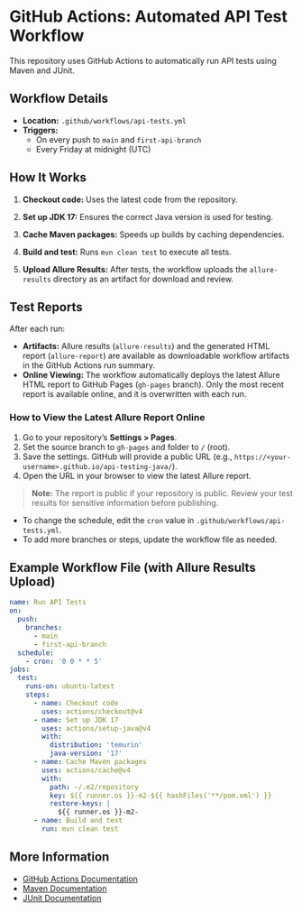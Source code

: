 # GitHub Actions: Automated API Test Workflow

This repository uses GitHub Actions to automatically run API tests using Maven and JUnit.

## Workflow Details

- **Location:** `.github/workflows/api-tests.yml`
- **Triggers:**
  - On every push to `main` and `first-api-branch`
  - Every Friday at midnight (UTC)

## How It Works

1. **Checkout code:** Uses the latest code from the repository.
2. **Set up JDK 17:** Ensures the correct Java version is used for testing.
3. **Cache Maven packages:** Speeds up builds by caching dependencies.

4. **Build and test:** Runs `mvn clean test` to execute all tests.
5. **Upload Allure Results:** After tests, the workflow uploads the `allure-results` directory as an artifact for download and review.

## Test Reports

After each run:

- **Artifacts:** Allure results (`allure-results`) and the generated HTML report (`allure-report`) are available as downloadable workflow artifacts in the GitHub Actions run summary.
- **Online Viewing:** The workflow automatically deploys the latest Allure HTML report to GitHub Pages (`gh-pages` branch). Only the most recent report is available online, and it is overwritten with each run.

### How to View the Latest Allure Report Online

1. Go to your repository’s **Settings > Pages**.
2. Set the source branch to `gh-pages` and folder to `/` (root).
3. Save the settings. GitHub will provide a public URL (e.g., `https://<your-username>.github.io/api-testing-java/`).
4. Open the URL in your browser to view the latest Allure report.

> **Note:** The report is public if your repository is public. Review your test results for sensitive information before publishing.

- To change the schedule, edit the `cron` value in `.github/workflows/api-tests.yml`.
- To add more branches or steps, update the workflow file as needed.

## Example Workflow File (with Allure Results Upload)

```yaml
name: Run API Tests
on:
  push:
    branches:
      - main
      - first-api-branch
  schedule:
    - cron: '0 0 * * 5'
jobs:
  test:
    runs-on: ubuntu-latest
    steps:
      - name: Checkout code
        uses: actions/checkout@v4
      - name: Set up JDK 17
        uses: actions/setup-java@v4
        with:
          distribution: 'temurin'
          java-version: '17'
      - name: Cache Maven packages
        uses: actions/cache@v4
        with:
          path: ~/.m2/repository
          key: ${{ runner.os }}-m2-${{ hashFiles('**/pom.xml') }}
          restore-keys: |
            ${{ runner.os }}-m2-
      - name: Build and test
        run: mvn clean test
```

## More Information

- [GitHub Actions Documentation](https://docs.github.com/en/actions)
- [Maven Documentation](https://maven.apache.org/)
- [JUnit Documentation](https://junit.org/)
